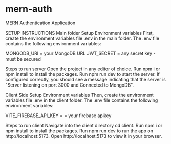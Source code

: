 # mern-auth
MERN Authentication Application

SETUP INSTRUCTIONS
Main folder Setup
Environment variables
First, create the environment variables file .env in the main folder. The .env file contains the following environment variables:

MONGODB_URI = your MongoDB URL
JWT_SECRET = any secret key - must be secured

Steps to run server
Open the project in any editor of choice.
Run npm i or npm install to install the packages.
Run npm run dev to start the server.
If configured correctly, you should see a message indicating that the server is "Server listening on port 3000 and Connected to MongoDB".

 
Client Side Setup
Environment variables
Then, create the environment variables file .env in the client folder. The .env file contains the following environment variables:

VITE_FIREBASE_API_KEY = = your firebase apikey

Steps to run client
Navigate into the client directory cd client.
Run npm i or npm install to install the packages.
Run npm run dev to run the app on http://localhost:5173.
Open http://localhost:5173 to view it in your browser.

